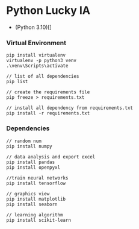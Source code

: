 # Python Lucky IA

* (Python 3.10)[]

### Virtual Environment
```
pip install virtualenv
virtualenv -p python3 venv
.\venv\Scripts\activate

// list of all dependencies
pip list

// create the requirements file
pip freeze > requirements.txt 

// install all dependency from requirements.txt
pip install -r requirements.txt
```

### Dependencies
```
// random num
pip install numpy

// data analysis and export excel
pip install pandas
pip install openpyxl

//train neural networks
pip install tensorflow

// graphics view
pip install matplotlib
pip install seaborn

// learning algorithm
pip install scikit-learn
```

